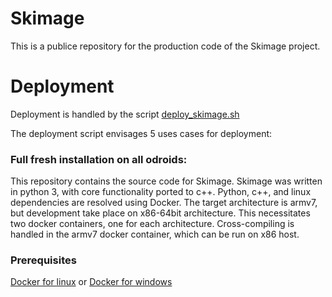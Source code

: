 # Skimage

This is a publice repository for the production code of the Skimage project. 

# Deployment

Deployment is handled by the script [deploy_skimage.sh](deploy_skimage.sh)

The deployment script envisages  5 uses cases for deployment:
### Full fresh installation on all odroids:

This repository contains the source code for Skimage. Skimage was written in python 3, with core functionality ported to c++. Python, c++, and linux dependencies are resolved using Docker. The target architecture is armv7, but development take place on x86-64bit architecture. This necessitates two docker containers, one for each architecture. Cross-compiling is handled in the armv7 docker container, which can be run on x86 host.

### Prerequisites

[Docker for linux](https://docs.docker.com/install/linux/docker-ce/ubuntu/)
or
[Docker for windows](https://docs.docker.com/docker-for-windows/install/)


